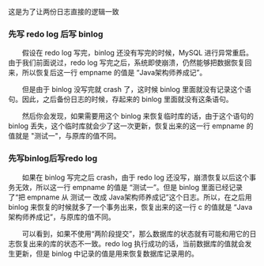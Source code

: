 这是为了让两份日志直接的逻辑一致

### 先写 redo log 后写 binlog

  假设在 redo log 写完，binlog 还没有写完的时候，MySQL 进行异常重启。由于我们前面说过，redo log 写完之后，系统即使崩溃，仍然能够把数据恢复回来，所以恢复后这一行 empname 的值是 “Java架构师养成记”。

  但是由于 binlog 没写完就 crash 了，这时候 binlog 里面就没有记录这个语句。因此，之后备份日志的时候，存起来的 binlog 里面就没有这条语句。

  然后你会发现，如果需要用这个 binlog 来恢复临时库的话，由于这个语句的 binlog 丢失，这个临时库就会少了这一次更新，恢复出来的这一行 empname 的值就是 "测试一"，与原库的值不同。

### 先写binlog后写redo log

  如果在 binlog 写完之后 crash，由于 redo log 还没写，崩溃恢复以后这个事务无效，所以这一行 empname 的值是 “测试一”。但是 binlog 里面已经记录了“把 empname 从 测试一 改成 Java架构师养成记”这个日志。所以，在之后用 binlog 来恢复的时候就多了一个事务出来，恢复出来的这一行 c 的值就是 “Java架构师养成记”，与原库的值不同。

  可以看到，如果不使用“两阶段提交”，那么数据库的状态就有可能和用它的日志恢复出来的库的状态不一致。redo log 执行成功的话，当前数据库的值就会发生更新，但是 binlog 中记录的值是用来恢复数据库记录用的。